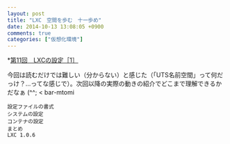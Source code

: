 ```yaml
---
layout: post
title: "LXC　空間を歩む　十一歩め"
date: 2014-10-13 13:08:05 +0900
comments: true
categories: ["仮想化環境"]
---
```


*[第11回　LXCの設定［1］](http://gihyo.jp/admin/serial/01/linux_containers/0011)

今回は読むだけでは難しい（分からない）と感じた（「UTS名前空間」って何だっけ？...ってな感じで）。次回以降の実際の動きの紹介でどこまで理解できるかだなぁ (^^;  < bar-mtomi
  
>
    設定ファイルの書式
    システムの設定
    コンテナの設定
    まとめ
    LXC 1.0.6
